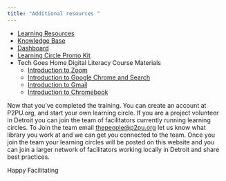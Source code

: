 ```yaml
---
title: "Additional resources "
---
```

- [Learning Resources](https://p2pu.org/courses)
- [Knowledge Base](https://handbook.p2pu.org/)
- <a href="https://learningcircles.p2pu.org/en/" target="_blank">Dashboard</a>
- [Learning Circle Promo Kit](https://docs.google.com/presentation/d/1_-Xl0TcniaRjYuK7E8JFMekrMDM3_TLfBHAj6x61AMY/edit#slide=id.p)
- Tech Goes Home Digital Literacy Course Materials 
   - [Introduction to Zoom](https://docs.google.com/presentation/d/1_d5gzVHqNR8OJK7EgQqEvkcVx8HWWXzc-kaOG86WE2s/edit?usp=sharing)
   - [Introduction to Google Chrome and Search](https://docs.google.com/presentation/d/1zbEidnxnaZyvRpvCt485y-0jwcRsOROxVkMF08kDnZM/edit?usp=sharing)
   - [Introduction to Gmail](https://docs.google.com/presentation/d/1kKBOKA3BnlSwYanFS0eICdgb4CjLFDhCqB1p1rEYUNw/edit?usp=sharing)
   - [Introduction to Chromebook](https://docs.google.com/presentation/d/169EeVNghTr_FBllYXT7GAJUuUz9ca9BXpflqw1ISSEc/edit?usp=sharing)

Now that you’ve completed the training. You can create an account at P2PU.org, and start your own learning circle.  If you are a project volunteer in Detroit  you can join the team of facilitators currently running learning circles.  To Join the team email [thepeople@p2pu.org](mailto:thepeople@p2pu.org)  let us know what library you work at and we can get you connected to the team. Once you join the team your learning circles will be posted on this website and you can join a larger network of facilitators working locally in Detroit and share best practices.

Happy Facilitating
